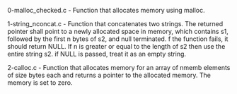0-malloc_checked.c - Function that allocates memory using malloc.

1-string_nconcat.c - Function that concatenates two strings. The returned pointer shall point to a newly allocated space in memory, which contains s1, followed by the first n bytes of s2, and null terminated. f the function fails, it should return NULL. If n is greater or equal to the length of s2 then use the entire string s2. if NULL is passed, treat it as an empty string.

2-calloc.c - Function that allocates memory for an array of nmemb elements of size bytes each and returns a pointer to the allocated memory. The memory is set to zero.
